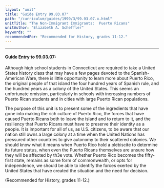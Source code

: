 ```yaml
---
layout: "unit"
title: "Guide Entry 99.03.07"
path: "/curriculum/guides/1999/3/99.03.07.x.html"
unitTitle: "The Non-Immigrant Immigrants:  Puerto Ricans"
unitAuthor: "Elizabeth A. Scheffler"
keywords: ""
recommendedFor: "Recommended for History, grades 11-12."
---
```

<body>
<hr/>
 <h4>
  Guide Entry to 99.03.07:
 </h4>
 Although high school students in Connecticut are required to take a United States history class that may have a few pages devoted to the Spanish-American Ware, there is little opportunity to learn more about Puerto Rico, the original people of that island the four hundred years of Spanish rule, and the hundred years as a colony of the United States.  This seems an unfortunate omission, particularly in schools with increasing numbers of Puerto Rican students and in cities with large Puerto Rican populations.
 <p>
  The purpose of this unit is to present some of the ingredients that have gone into making the rich culture of Puerto Rico, the forces that have caused Puerto Ricans both to leave the island and to return to it, and the resiliency that Puerto Ricans must have to preserve their identity as a people.  It is important for all of us, as U.S. citizens, to be aware that our nation still owns a large colony at a time when the United Nations has pressured other countries to give autonomy to their scattered colonies.  We should know what it means when Puerto Rico hold a plebiscite to determine its future status, when even the Puerto Ricans themselves are unsure how they will be affected by th3e vote.  Whether Puerto Rico becomes the fifty-first state, remains as some form of commonwealth, or opts for independence, we should be able to identify the forces exerted by the United States that have created the situation and the need for decision.
 </p>
 <p>
  (Recommended for History, grades 11-12.)
 </p>


</body>